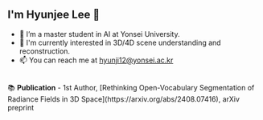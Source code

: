 ## I'm Hyunjee Lee 👋

- 🌱  I’m a master student in AI at Yonsei University.
- 👀  I'm currently interested in 3D/4D scene understanding and reconstruction.
- 📫  You can reach me at [hyunji12@yonsei.ac.kr](hyunji12@yonsei.ac.kr)
<!-- - 🏡  My homepage: [here](https://hyunji12.github.io/) --!>
<br>

📚 <b>Publication</b>
- 1st Author, [Rethinking Open-Vocabulary Segmentation of Radiance Fields in 3D Space](https://arxiv.org/abs/2408.07416), arXiv preprint

<!--
**hyunji12/hyunji12** is a ✨ _special_ ✨ repository because its `README.md` (this file) appears on your GitHub profile.

Here are some ideas to get you started:

- 🔭 I’m currently working on ...
- 🌱 I’m currently learning ...
- 👯 I’m looking to collaborate on ...
- 🤔 I’m looking for help with ...
- 💬 Ask me about ...
- 📫 How to reach me: ...
- 😄 Pronouns: ...
- ⚡ Fun fact: ...
-->
